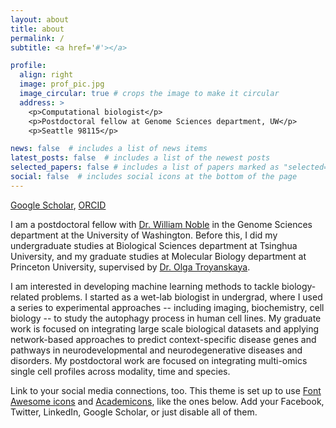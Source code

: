 ```yaml
---
layout: about
title: about
permalink: /
subtitle: <a href='#'></a>

profile:
  align: right
  image: prof_pic.jpg
  image_circular: true # crops the image to make it circular
  address: >
    <p>Computational biologist</p>
    <p>Postdoctoral fellow at Genome Sciences department, UW</p>
    <p>Seattle 98115</p>

news: false  # includes a list of news items
latest_posts: false  # includes a list of the newest posts
selected_papers: false # includes a list of papers marked as "selected={true}"
social: false  # includes social icons at the bottom of the page
---
```


[Google Scholar](https://scholar.google.com/citations?user=mnTncLgAAAAJ&hl=en/), 
[ORCID](https://orcid.org/0000-0002-7630-1251)

I am a postdoctoral fellow with [Dr. William Noble](https://noble.gs.washington.edu/~wnoble/) in the Genome Sciences department at the University of Washington. 
Before this, I did my undergraduate studies at Biological Sciences department at Tsinghua University, and my graduate studies at Molecular Biology department at Princeton University, supervised by [Dr. Olga Troyanskaya](https://function.princeton.edu/).

I am interested in developing machine learning methods to tackle biology-related problems. 
I started as a wet-lab biologist in undergrad, where I used a series to experimental approaches -- including imaging, biochemistry, cell biology -- to study the autophagy process in human cell lines.
My graduate work is focused on integrating large scale biological datasets and applying network-based approaches to predict context-specific disease genes and pathways in neurodevelopmental and neurodegenerative diseases and disorders.
My postdoctoral work are focused on integrating multi-omics single cell profiles across modality, time and species.

Link to your social media connections, too. This theme is set up to use [Font Awesome icons](http://fortawesome.github.io/Font-Awesome/) and [Academicons](https://jpswalsh.github.io/academicons/), like the ones below. Add your Facebook, Twitter, LinkedIn, Google Scholar, or just disable all of them.

